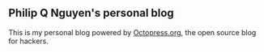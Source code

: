 ## Philip Q Nguyen's personal blog

This is my personal blog powered by [Octopress.org](http://octopress.org), the open source blog for hackers.
